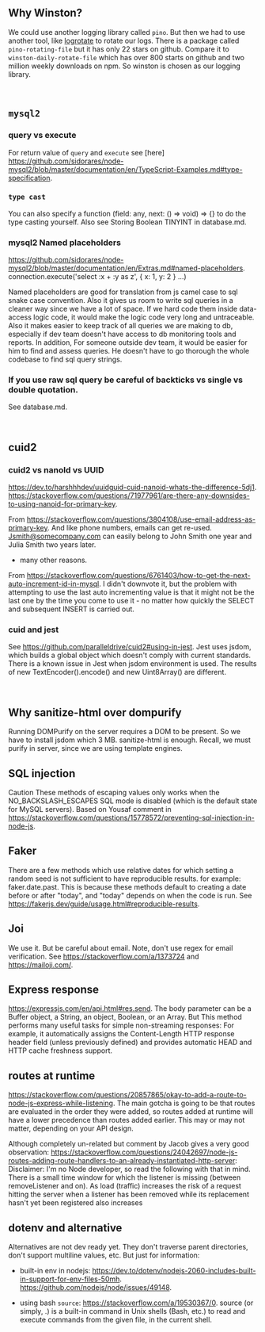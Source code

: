 ## Why Winston?

We could use another logging library called `pino`. But then we had to use another tool, like [logrotate](https://github.com/logrotate/logrotate) to rotate our logs. There is a package called `pino-rotating-file` but it has only 22 stars on github. Compare it to `winston-daily-rotate-file` which has over 800 starts on github and two million weekly downloads on npm. So winston is chosen as our logging library.

</br>

## `mysql2`

### query vs execute

For return value of `query` and `execute` see [here] https://github.com/sidorares/node-mysql2/blob/master/documentation/en/TypeScript-Examples.md#type-specification.

### `type cast`

You can also specify a function (field: any, next: () => void) => {} to do the type casting yourself.
Also see Storing Boolean TINYINT in database.md.

### mysql2 Named placeholders

https://github.com/sidorares/node-mysql2/blob/master/documentation/en/Extras.md#named-placeholders.
connection.execute('select :x + :y as z', { x: 1, y: 2 } ...)

Named placeholders are good for translation from js camel case to sql snake case convention.
Also it gives us room to write sql queries in a cleaner way since we have a lot of space. If we hard code them inside data-access logic code, it would make the logic code very long and untraceable.
Also it makes easier to keep track of all queries we are making to db, especially if dev team doesn't have access to db monitoring tools and reports.
In addition, For someone outside dev team, it would be easier for him to find and assess queries. He doesn't have to go thorough the whole codebase to find sql query strings.

### If you use raw sql query be careful of backticks vs single vs double quotation.

See database.md.

</br>

## cuid2

### cuid2 vs nanoId vs UUID

https://dev.to/harshhhdev/uuidguid-cuid-nanoid-whats-the-difference-5dj1.
https://stackoverflow.com/questions/71977961/are-there-any-downsides-to-using-nanoid-for-primary-key.

From https://stackoverflow.com/questions/3804108/use-email-address-as-primary-key.
And like phone numbers, emails can get re-used. Jsmith@somecompany.com can easily belong to John Smith one year and Julia Smith two years later.

-   many other reasons.

From https://stackoverflow.com/questions/6761403/how-to-get-the-next-auto-increment-id-in-mysql.
I didn't downvote it, but the problem with attempting to use the last auto incrementing value is that it might not be the last one by the time you come to use it - no matter how quickly the SELECT and subsequent INSERT is carried out.

### cuid and jest

See https://github.com/paralleldrive/cuid2#using-in-jest. Jest uses jsdom, which builds a global object which doesn't comply with current standards. There is a known issue in Jest when jsdom environment is used. The results of new TextEncoder().encode() and new Uint8Array() are different.

</br>

## Why sanitize-html over dompurify

Running DOMPurify on the server requires a DOM to be present. So we have to install jsdom which 3 MB. sanitize-html is enough. Recall, we must purify in server, since we are using template engines.

## SQL injection

Caution These methods of escaping values only works when the NO_BACKSLASH_ESCAPES SQL mode is disabled (which is the default state for MySQL servers). Based on Yousaf comment in https://stackoverflow.com/questions/15778572/preventing-sql-injection-in-node-js.

## Faker

There are a few methods which use relative dates for which setting a random seed is not sufficient to have reproducible results. for example: faker.date.past. This is because these methods default to creating a date before or after "today", and "today" depends on when the code is run. See https://fakerjs.dev/guide/usage.html#reproducible-results.

## Joi

We use it. But be careful about email. Note, don't use regex for email verification. See https://stackoverflow.com/a/1373724 and https://mailoji.com/.

## Express response

https://expressjs.com/en/api.html#res.send.
The body parameter can be a Buffer object, a String, an object, Boolean, or an Array. But This method performs many useful tasks for simple non-streaming responses: For example, it automatically assigns the Content-Length HTTP response header field (unless previously defined) and provides automatic HEAD and HTTP cache freshness support.

## routes at runtime

https://stackoverflow.com/questions/20857865/okay-to-add-a-route-to-node-js-express-while-listening.
The main gotcha is going to be that routes are evaluated in the order they were added, so routes added at runtime will have a lower precedence than routes added earlier. This may or may not matter, depending on your API design.

Although completely un-related but comment by Jacob gives a very good observation: https://stackoverflow.com/questions/24042697/node-js-routes-adding-route-handlers-to-an-already-instantiated-http-server:
Disclaimer: I'm no Node developer, so read the following with that in mind. There is a small time window for which the listener is missing (between removeListener and on). As load (traffic) increases the risk of a request hitting the server when a listener has been removed while its replacement hasn't yet been registered also increases

## dotenv and alternative

Alternatives are not dev ready yet. They don't traverse parent directories, don't support multiline values, etc. But just for information:

-   built-in env in nodejs:
    https://dev.to/dotenv/nodejs-2060-includes-built-in-support-for-env-files-50mh.
    https://github.com/nodejs/node/issues/49148.  

-   using bash `source`:
    https://stackoverflow.com/a/19530367/0. source (or simply, .) is a built-in command in Unix shells (Bash, etc.) to read and execute commands from the given file, in the current shell.
